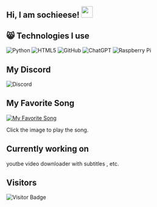 ## Hi, I am sochieese! <img src="https://cdn.discordapp.com/emojis/1048110912084656148.png" width="30px">


## 😸 Technologies I use
![Python](https://img.shields.io/badge/-Python-black?style=flat-square&logo=Python)
![HTML5](https://img.shields.io/badge/-HTML5-E34F26?style=flat-square&logo=html5&logoColor=white)
![GitHub](https://img.shields.io/badge/-GitHub-181717?style=flat-square&logo=github)
![ChatGPT](https://img.shields.io/badge/chatGPT-74aa9c?style=for-the-badge&logo=openai&logoColor=white)
![Raspberry Pi](https://img.shields.io/badge/-RaspberryPi-C51A4A?style=for-the-badge&logo=Raspberry-Pi)


## My Discord
![Discord](https://discord.c99.nl/widget/theme-3/853074267381039154.png)

## My Favorite Song
[![My Favorite Song](https://i.scdn.co/image/ab67616d00001e02261d204682eb8cbb07a59c2a)](https://open.spotify.com/track/7twsZBhfSJFeaDp2rFHP1d?si=098f8407a84c41e0)

Click the image to play the song.


## Currently working on
youtbe video downloader with subtitles , etc.



## Visitors

![Visitor Badge](https://visitor-badge.laobi.icu/badge?page_id=sochieese.sochieese)
